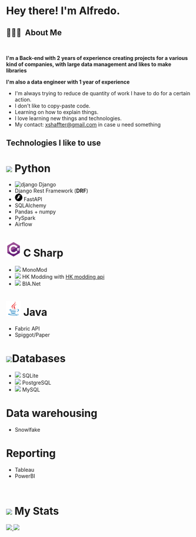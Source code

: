 # Hey there! I'm Alfredo.

## 👨🏻‍💻 &nbsp;About Me

<br/>

**I'm a Back-end with 2 years of experience creating projects for a various kind of companies, with large data
management and likes to make libraries**

**I'm also a data engineer with 1 year of experience**

- I'm always trying to reduce de quantity of work I have to do for a certain action.
- I don't like to copy-paste code.
- Learning on how to explain things.
- I love learning new things and technologies.
- My contact: <a href="mailto:xshaffter@gmail.com">xshaffter@gmail.com</a> in case u need something

## Technologies I like to use

# <img src="https://www.vectorlogo.zone/logos/python/python-icon.svg" height="40"> Python

- <img src="https://www.vectorlogo.zone/logos/djangoproject/djangoproject-icon.svg" height="20" alt="django"> Django
- Django Rest Framework (<b>DRF</b>)
- <img src="https://raw.githubusercontent.com/simple-icons/simple-icons/master/icons/fastapi.svg" height="20" alt="fastapi"> FastAPI
- SQLAlchemy
- Pandas + numpy
- PySpark
- Airflow

# <img src="https://raw.githubusercontent.com/devicons/devicon/master/icons/csharp/csharp-original.svg" height="40" alt="C#"> C Sharp

- <img src="https://avatars.githubusercontent.com/u/52802582?s=200&v=4" height="20"> MonoMod
- <img src="https://cdn2.steamgriddb.com/file/sgdb-cdn/icon/602d1305678a8d5fdb372271e980da6a.ico" height="20"> HK Modding with <a href="https://github.com/hk-modding/api">HK modding api</a>
- <img src="https://avatars.githubusercontent.com/u/50454447?s=200&v=4" height="20"> BIA.Net

# <img src="https://raw.githubusercontent.com/devicons/devicon/master/icons/java/java-original.svg" height="40" alt="Java"> Java
- Fabric API
- Spiggot/Paper

# <img src="https://blog.desafiolatam.com/wp-content/uploads/2018/05/sql-logo.png" height="40">Databases

- <img src="https://www.vectorlogo.zone/logos/sqlite/sqlite-icon.svg" height="20"> SQLite
- <img src="https://www.vectorlogo.zone/logos/postgresql/postgresql-icon.svg" height="20"> PostgreSQL
- <img src="https://www.vectorlogo.zone/logos/mysql/mysql-icon.svg" height="20"> MySQL

# Data warehousing
- Snowlfake

# Reporting
- Tableau
- PowerBI

<br/>

# <img src="http://www.etc.cmu.edu/projects/star-stone/wp-content/uploads/2014/11/190px_icon_Ability-03.png" height="40"> My Stats

<a href="https://github.com/AVS1508">
  <img height="180em" src="https://github-readme-stats.vercel.app/api?username=xshaffter&theme=buefy&show_icons=true" />
  <img height="180em" src="https://github-readme-stats.vercel.app/api/top-langs/?username=xshaffter&theme=buefy&layout=compact" />
</a>
